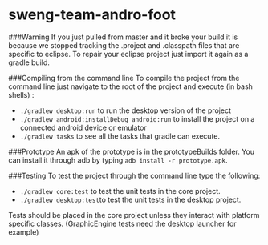 sweng-team-andro-foot
=====================

###Warning
If you just pulled from master and it broke your build it is because we stopped tracking the .project and .classpath files that are specific to eclipse. To repair your eclipse project just import it again as a gradle build.

###Compiling from the command line
To compile the project from the command line just navigate to the root of the project and execute (in bash shells) :

- `./gradlew desktop:run` to run the desktop version of the project
- `./gradlew android:installDebug android:run` to install the project on a connected android device or emulator
- `./gradlew tasks` to see all the tasks that gradle can execute.

###Prototype
An apk of the prototype is in the prototypeBuilds folder.
You can install it through adb by typing `adb install -r prototype.apk`.

###Testing
To test the project through the command line type the following:
- `./gradlew core:test` to test the unit tests in the core project.
- `./gradlew desktop:test`to test the unit tests in the desktop project.

Tests should be placed in the core project unless they interact with
platform specific classes. (GraphicEngine tests need the desktop launcher
for example)
